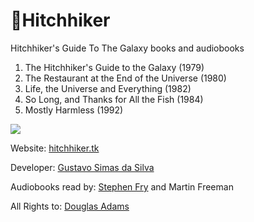 # 🐬Hitchhiker

Hitchhiker's Guide To The Galaxy books and audiobooks

1. The Hitchhiker's Guide to the Galaxy (1979)
2. The Restaurant at the End of the Universe (1980)
3. Life, the Universe and Everything (1982)
4. So Long, and Thanks for All the Fish (1984)
5. Mostly Harmless (1992)

![](https://i.imgur.com/H2JslUl.png)

Website: [hitchhiker.tk](http://hitchhiker.tk)

Developer: [Gustavo Simas da Silva](gsimas.github.io)

Audiobooks read by: [Stephen Fry](http://www.stephenfry.com/) and Martin Freeman

All Rights to: [Douglas Adams](http://douglasadams.se)
